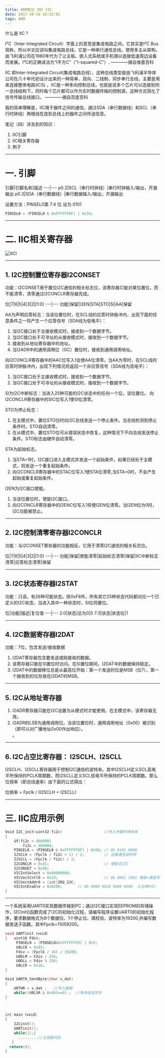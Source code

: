 ```yaml
---
title: ARM笔记（四）IIC
date: 2017-10-16 16:52:01
tags: ARM
---
```


什么是 IIC ?

I²C（Inter-Integrated Circuit）字面上的意思是集成电路之间，它其实是I²C Bus简称，所以中文应该叫集成电路总线，它是一种串行通信总线，使用多主从架构，由飞利浦公司在1980年代为了让主板、嵌入式系统或手机用以连接低速周边设备而发展。I²C的正确读法为“I平方C”（"I-squared-C"）.  ————摘自维基百科

IIC 即Inter-Integrated Circuit(集成电路总线），这种总线类型是由飞利浦半导体公司在八十年代初设计出来的一种简单、双向、二线制、同步串行总线，主要是用来连接整体电路(ICS) ，IIC是一种多向控制总线，也就是说多个芯片可以连接到同一总线结构下，同时每个芯片都可以作为实时数据传输的控制源。这种方式简化了信号传输总线接口。 ————摘自百度百科

我的简单理解是，IIC用于器件之间的通信。通过SDA（串行数据线）和SCL（串行时钟线）两根线在连到总线上的器件之间传送信息。

笔记（四）涉及到的知识：
1. IIC引脚
2. IIC相关寄存器
3. 例子

<!-- more -->

---

# 一. 引脚

引脚|引脚名称|描述
---|---
p0.2|SCL（串行时钟线）|串行时钟输入/输出，开漏输出
p0.3|SDA（串行数据线）|串行数据输入/输出，开漏输出


设置方法：PINSEL0第  7:4 位 设为 0101

```c
PINSEL0 = (PINSEL0 & 0xFFFFFF0F) | 0x50;
```

---

# 二. IIC相关寄存器

![IICI](../../../../images/IIC2I.png)

---

## 1. I2C控制置位寄存器I2CONSET

功能：I2CONSET用于置位I2C通信的相关标志位，该寄存器只能对某位置位，而不能清零，清零通过I2CONCLR寄存器完成。

位|7|6|5|4|3|2|[1:0]
---|---
功能|保留|I2EN|STA|STO|SI|AA|保留

AA为声明应答标志：当该位置位时，在SCL线的应答时钟脉冲内，出现下面的任意条件之一将产生一个应答信号（SDA线为低电平）：
1. 当I2C接口处于主接收模式时，接收到一个数据字节。
2. 当I2C接口处于可寻址的从接收模式时，接收到一个数据字节。
3. 接收到从地址寄存器中的地址。
4. 当I2ADR中的通用调用位（GC）置位时，接收到通用调用地址。

向I2CONCLR寄存器中的AAC位写入1会使AA位清零。当AA为零时，在SCL线的应答时钟脉冲内，出现下列情况将返回一个非应答信号（SDA线为高电平）：
1. 当I2C接口处于主接收模式时，接收到一个数据字节。
2. 当I2C接口处于可寻址的从接收模式时，接收到一个数据字节。

SI为I2C中断标志：当进入25种可能的I2C状态中的任何一个后，该位置位。
向I2CONCLR寄存器中的SIC位写入1使SI位清零。

STO为停止标志：
1. 在主模式中，置位STO位时向I2C总线发送一个停止条件。当总线检测到停止条件时，STO自动清零。
2. 在从模式中，置位STO位可从错误状态中恢复。这种情况下不向总线发送停止条件。STO标志由硬件自动清零。

STA为起始标志。
1. 当STA=1时，I2C接口进入主模式并发送一个起始条件，如果已经处于主模式，则发送一个重复起始条件。
2. 向I2CONCLR寄存器中的STAC位写入1使STA位清零,当STA=0时，不会产生起始或重复起始条件。

I2EN为I2C接口使能。
1. 当该位置位时，使能I2C接口。
2. 向I2CONCLR寄存器中的I2ENC位写入1将使I2EN位清零。当I2EN位为0时，I2C功能被禁止。

---

## 2. I2C控制清零寄存器I2CONCLR

功能：与I2CONSET寄存器的功能相反，它用于清零I2C通信的相关标志位。

位|7|6|5|4|3|2|[1:0]
---|---
功能|保留|使能清零|起始标志清零|保留|IIC中断标志清零|应答标志清零|保留

---

## 3. I2C状态寄存器I2STAT

功能：只读。有26种可能状态。除0xF8外，所有其它25种状态代码都对应一个已定义的I2C状态，当进入其中一种状态时，SI位将置位。

位|功能|描述|复位值
---|---
2:0|状态|总为0|0
7:3|状态|状态位|1

---

## 4. I2C数据寄存器I2DAT

功能：7位，包含发送/接收数据

1. I2DAT寄存器包含要发送或刚接收的数据。
2. 该寄存器只能在SI置位时访问。在SI置位期间，I2DAT中的数据保持稳定。
3. I2DAT中的数据移位总是从最高位开始：第一个发送的位是MSB（位7），第一个接收到的位存放在I2DAT的MSB。

---

## 5. I2C从地址寄存器


1. I2ADR寄存器只能在I2C设置为从模式时才能使用。在主模式中，该寄存器无效。
2. I2ADR的LSB为通用调用位。当该位置位时，通用调用地址（0x00）被识别（即可以对广播地址0x00作出响应）。  
。

---

## 6. I2C占空比寄存器： I2SCLH、I2SCLL

I2SCLH、I2SCLL寄存器用于控制I2C通信的波特率。其中I2SCLH定义SCL高电平所保持的PCLK周期数，而I2SCLL定义SCL低电平所保持的PCLK周期数。那么位频率（即总线速率）由下面的公式得出：

位频率 = Fpclk / (I2SCLH + I2SCLL)

---

# 三. IIC应用示例


```c
Void I2C_init(uint32 fi2c)                   //传入参数时钟频率
{
    if(fi2c > 400000)
        fi2c = 400000;
    PINSEL0 = (PINSEL0 & 0xFFFFFF0F) | 0x50; // 0b 0101 0000
    I2SCLH = (Fpclk / fi2c + 1) / 2;         // 设置通信波特率
    I2SCLL = (Fpclk / fi2c) / 2;
    I2CONCLR = 0x2C;                         // 使能主IIC
    I2CONSET = 0x40;
    VICIntSelect = 0x00000000;
    VICVectCntl0 = 0x29;                     // 0b 0001 1001 使能+通道号9
    VICVectAddr0 = (int)IRQ_I2C;
    VICIntEnable = 0x0200;       // 0b 0000 0010 0000 0000 （1左移9位）
}

```

---

一个系统采用UART0实现数据传输到PC；通过I2C接口实现EEPROM的存储操作，I2Cinit()函数完成了I2C的初始化过程，请编写程序设置UART0的初始化程序，要求数据格式为8个数据位、1个停止位、偶校验，波特率为19200,并编写数据发送子函数。其中Fpclk=11059200。


```c
void UARTinit（void）
{	uint16 Fdiv;
     PINSEL0 = (PINSEL0&0xFFFFFFF0) | 0x5;
     U0LCR = 0x83;	 
     Fdiv = (Fpclk / 16) / 19200;         
     U0DLM = Fdiv / 256;							
     U0DLL = Fdiv % 256;						
     U0LCR = 0x1b;             
}

Void UART0_SendByte(char s_dat)
{
    U0THR = s_dat ;   //写入数据
    while((U0LSR & 0x40)==0) ;  //等待发送完毕
}



int main（void）
{
    I2Cinit();
    UARTinit();
    while(1);{
      .........//主函数代码
   }
  return(0);
}


```
